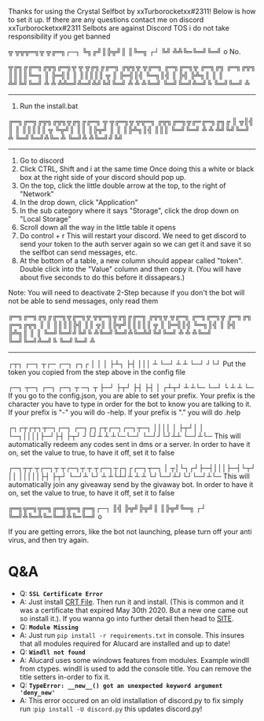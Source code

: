 Thanks for using the Crystal Selfbot by xxTurborocketxx#2311! Below is how to set it up. If there are any questions contact me on discord xxTurborocketxx#2311
Selbots are against Discord TOS i do not take responsibility if you get banned

╦  ╦╦╦═╗╦ ╦╔═╗┌─┐
╚╗╔╝║╠╦╝║ ║╚═╗ ┌┘
 ╚╝ ╩╩╚═╚═╝╚═╝ o 
No.

╦╔╗╔╔═╗╔╦╗╔═╗╦  ╦  ╦╔╗╔╔═╗  ╔╦╗╦ ╦╔═╗  ╔═╗╔═╗╦  ╔═╗╔╗ ╔═╗╔╦╗
║║║║╚═╗ ║ ╠═╣║  ║  ║║║║║ ╦   ║ ╠═╣║╣   ╚═╗║╣ ║  ╠╣ ╠╩╗║ ║ ║ 
╩╝╚╝╚═╝ ╩ ╩ ╩╩═╝╩═╝╩╝╚╝╚═╝   ╩ ╩ ╩╚═╝  ╚═╝╚═╝╩═╝╚  ╚═╝╚═╝ ╩ 
- - - - - - - - - - - - - - - - - - - - - - - - - - - - - - 
1. Run the install.bat

╔═╗╔═╗╔╦╗╔╦╗╦╔╗╔╔═╗  ╦ ╦╔═╗╦ ╦╦═╗  ╔╦╗╔═╗╦╔═╔═╗╔╗╔
║ ╦║╣  ║  ║ ║║║║║ ╦  ╚╦╝║ ║║ ║╠╦╝   ║ ║ ║╠╩╗║╣ ║║║
╚═╝╚═╝ ╩  ╩ ╩╝╚╝╚═╝   ╩ ╚═╝╚═╝╩╚═   ╩ ╚═╝╩ ╩╚═╝╝╚╝
- - - - - - - - - - - - - - - - - - - - - - - - - -
1. Go to discord
2. Click CTRL, Shift and i at the same time
Once doing this a white or black box at the right side of your discord should pop up.
3. On the top, click the little double arrow at the top, to the right of "Network"
4. In the drop down, click "Application"
5. In the sub category where it says "Storage", click the drop down on "Local Storage"
6. Scroll down all the way in the little table it opens
7. Do control + r
This will restart your discord. We need to get discord to send your token to the auth server again so we can get it and save it so the selfbot can send messages, etc.
8. At the bottom of a table, a new column should appear called "token". Double click into the "Value" column and then copy it. (You will have about five seconds to do this before it dissapears.)

Note: You will need to deactivate 2-Step because if you don't the bot will not be able to send messages, only read them

╔═╗╔═╗╔╗╔╔═╗╦╔═╗╦ ╦╦═╗╦╔╗╔╔═╗  ╔╦╗╦ ╦╔═╗  ╔═╗╔═╗╦  ╔═╗╔╗ ╔═╗╔╦╗
║  ║ ║║║║╠╣ ║║ ╦║ ║╠╦╝║║║║║ ╦   ║ ╠═╣║╣   ╚═╗║╣ ║  ╠╣ ╠╩╗║ ║ ║ 
╚═╝╚═╝╝╚╝╚  ╩╚═╝╚═╝╩╚═╩╝╚╝╚═╝   ╩ ╩ ╩╚═╝  ╚═╝╚═╝╩═╝╚  ╚═╝╚═╝ ╩ 
- - - - - - - - - - - - - - - - - - - - - - - - - - - - - - - -

┌┬┐ ┌─┐ ┬┌─ ┌─┐ ┌┐┌
 │  │ │ ├┴┐ ├┤  │││
 ┴  └─┘ ┴ ┴ └─┘ ┘└┘
Put the token you copied from the step above in the config file

┌─┐ ┬─┐ ┌─┐ ┌─┐ ┬ ─┐ ┬
├─┘ ├┬┘ ├┤  ├┤  │ ┌┴┬┘
┴   ┴└─ └─┘ └   ┴ ┴ └─
If you go to the config.json, you are able to set your prefix.
Your prefix is the character you have to type in order for the bot to know you are talking to it.
If your prefix is "-" you will do -help. If your prefix is "." you will do .help

┌┐┌┬┌┬┐┬─┐┌─┐  ┌─┐┌┐┌┬┌─┐┌─┐┬─┐
││││ │ ├┬┘│ │  └─┐││││├─┘├┤ ├┬┘
┘└┘┴ ┴ ┴└─└─┘  └─┘┘└┘┴┴  └─┘┴└─
This will automatically redeem any codes sent in dms or a server. In order to have it on, set the value to true, to have it off, set it to false

┌─┐┬┬  ┬┌─┐┬ ┬┌─┐┬ ┬   ┬┌─┐┬┌┐┌┌─┐┬─┐
│ ┬│└┐┌┘├─┤│││├─┤└┬┘   ││ │││││├┤ ├┬┘
└─┘┴ └┘ ┴ ┴└┴┘┴ ┴ ┴   └┘└─┘┴┘└┘└─┘┴└─
This will automatically join any giveaway send by the givaway bot. In order to have it on, set the value to true, to have it off, set it to false

╔═╗╦═╗╦═╗╔═╗╦═╗╔═╗┌─┐
║╣ ╠╦╝╠╦╝║ ║╠╦╝╚═╗ ┌┘
╚═╝╩╚═╩╚═╚═╝╩╚═╚═╝ o 

If you are getting errors, like the bot not launching, please turn off your anti virus, and then try again.


# Q&A
- Q: **`SSL Certificate Error`**
- A: Just install [CRT File](https://crt.sh/?id=2835394). Then run it and install. (This is common and it was a certificate that expired May 30th 2020. But a new one came out so install it.). If you wanna go into further detail then head to [SITE](https://support.sectigo.com/Com_KnowledgeDetailPage?Id=kA03l00000117LT).  
- Q: **`Module Missing`**
- A: Just run `pip install -r requirements.txt` in console. This insures that all modules required for Alucard are installed and up to date!
- Q: **`Windll not found`**
- A: Alucard uses some windows features from modules. Example windll from ctypes. windll is used to add the console title. You can remove the title setters in-order to fix it.
- Q: **`TypeError: __new__() got an unexpected keyword argument 'deny_new'`**
- A: This error occured on an old installation of discord.py to fix simply run :`pip install -U discord.py` this updates discord.py!
